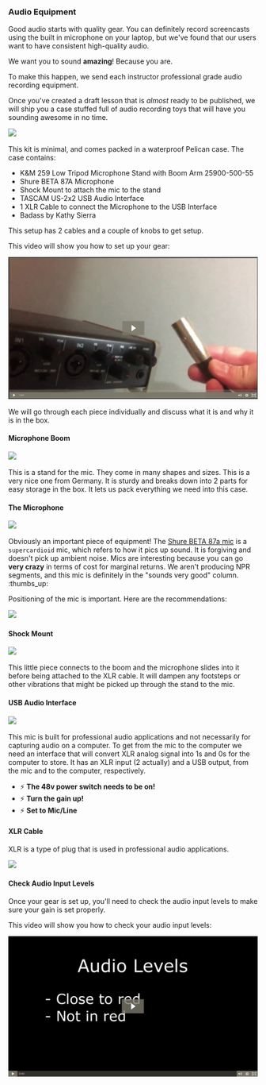 ### Audio Equipment

Good audio starts with quality gear. You can definitely record screencasts using the built in microphone on your laptop, but we've found that our users want to have consistent high-quality audio.

We want you to sound **amazing**! Because you are.

To make this happen, we send each instructor professional grade audio recording equipment.

Once you've created a draft lesson that is _almost_ ready to be published, we will ship you a case stuffed full of audio recording toys that will have you sounding awesome in no time.

![](https://d3vv6lp55qjaqc.cloudfront.net/items/3B3z1A0t1w333k3g0d44/the-kit.png?v=ac667563)

This kit is minimal, and comes packed in a waterproof Pelican case. The case contains:

* K&M 259 Low Tripod Microphone Stand with Boom Arm 25900-500-55
* Shure BETA 87A Microphone
* Shock Mount to attach the mic to the stand
* TASCAM US-2x2 USB Audio Interface
* 1 XLR Cable to connect the Microphone to the USB Interface
* Badass by Kathy Sierra

This setup has 2 cables and a couple of knobs to get setup.

This video will show you how to set up your gear:

[![Set up egghead audio gear to record lessons](../images/screenshots/gear.png)](https://egghead.io/lessons/tools-setup-egghead-audio-gear-to-record-lessons)

We will go through each piece individually and discuss what it is and why it is in the box.

#### Microphone Boom

![](https://s3.amazonaws.com/f.cl.ly/items/2y322s3t1z1c1L1t0E1N/Image%202016-04-19%20at%203.09.21%20PM.jpg?v=25fc2bea)

This is a stand for the mic. They come in many shapes and sizes. This is a very nice one from Germany. It is sturdy and breaks down into 2 parts for easy storage in the box. It lets us pack everything we need into this case.

#### The Microphone

![](https://s3.amazonaws.com/f.cl.ly/items/1t090h1h0E471T2I0L21/Image%202016-04-19%20at%201.40.22%20PM.jpg?v=b73c834d)

Obviously an important piece of equipment! The [Shure BETA 87a mic](http://www.shure.com/americas/products/microphones/beta/beta-87a-vocal-microphone) is a `supercardioid` mic, which refers to how it pics up sound. It is forgiving and doesn't pick up ambient noise. Mics are interesting because you can go **very crazy** in terms of cost for marginal returns. We aren't producing NPR segments, and this mic is definitely in the "sounds very good" column. :thumbs\_up:

Positioning of the mic is important. Here are the recommendations:


![](https://d3vv6lp55qjaqc.cloudfront.net/items/3t2g240B2e223G1c1c3u/Screen%20Shot%202016-09-08%20at%201.37.22%20PM.png)


#### Shock Mount

![](https://s3.amazonaws.com/f.cl.ly/items/3B1c3U2a3V0O183f0s1g/Image%202016-04-19%20at%201.42.25%20PM.jpg?v=5cbc664a)

This little piece connects to the boom and the microphone slides into it before being attached to the XLR cable. It will dampen any footsteps or other vibrations that might be picked up through the stand to the mic.

#### USB Audio Interface

![](https://s3.amazonaws.com/f.cl.ly/items/3F0y1N3w2y3v0V1X1O3m/Image%202016-04-19%20at%201.41.32%20PM.jpg?v=4441d0b4)

This mic is built for professional audio applications and not necessarily for capturing audio on a computer. To get from the mic to the computer we need an interface that will convert XLR analog signal into 1s and 0s for the computer to store. It has an XLR input \(2 actually\) and a USB output, from the mic and to the computer, respectively.

* :zap: **The 48v power switch needs to be on!** 
* :zap: **Turn the gain up!**
* :zap: **Set to Mic/Line**

#### XLR Cable

XLR is a type of plug that is used in professional audio applications.

![](https://s3.amazonaws.com/f.cl.ly/items/2i393q1J0H0Y1O192Y1E/Image%202016-04-19%20at%201.38.59%20PM.jpg?v=0fed5337)

#### Check Audio Input Levels

Once your gear is set up, you'll need to check the audio input levels to make sure your gain is set properly.

This video will show you how to check your audio input levels:

[![Audio input levels](../images/screenshots/audio-input-levels.png)](https://egghead.io/lessons/tools-verify-my-gear-is-properly-set-up)
